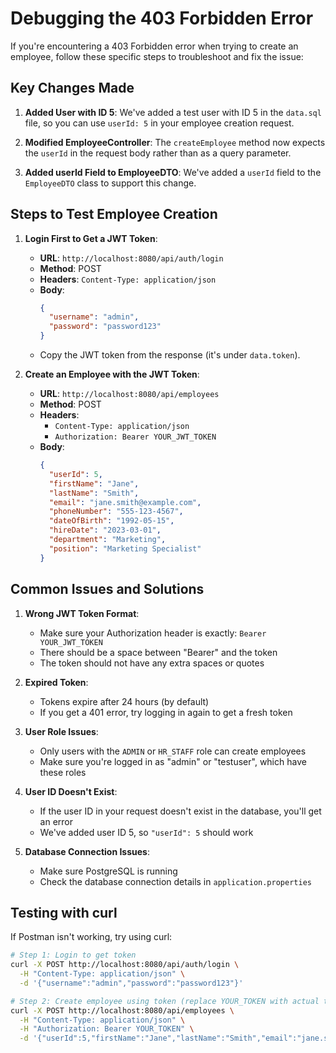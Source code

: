 # Debugging the 403 Forbidden Error

If you're encountering a 403 Forbidden error when trying to create an employee, follow these specific steps to troubleshoot and fix the issue:

## Key Changes Made

1. **Added User with ID 5**: We've added a test user with ID 5 in the `data.sql` file, so you can use `userId: 5` in your employee creation request.

2. **Modified EmployeeController**: The `createEmployee` method now expects the `userId` in the request body rather than as a query parameter.

3. **Added userId Field to EmployeeDTO**: We've added a `userId` field to the `EmployeeDTO` class to support this change.

## Steps to Test Employee Creation

1. **Login First to Get a JWT Token**:
   - **URL**: `http://localhost:8080/api/auth/login`
   - **Method**: POST
   - **Headers**: `Content-Type: application/json`
   - **Body**:
     ```json
     {
       "username": "admin",
       "password": "password123"
     }
     ```
   - Copy the JWT token from the response (it's under `data.token`).

2. **Create an Employee with the JWT Token**:
   - **URL**: `http://localhost:8080/api/employees`
   - **Method**: POST
   - **Headers**: 
     - `Content-Type: application/json`
     - `Authorization: Bearer YOUR_JWT_TOKEN`
   - **Body**:
     ```json
     {
       "userId": 5,
       "firstName": "Jane",
       "lastName": "Smith",
       "email": "jane.smith@example.com",
       "phoneNumber": "555-123-4567",
       "dateOfBirth": "1992-05-15",
       "hireDate": "2023-03-01",
       "department": "Marketing",
       "position": "Marketing Specialist"
     }
     ```

## Common Issues and Solutions

1. **Wrong JWT Token Format**:
   - Make sure your Authorization header is exactly: `Bearer YOUR_JWT_TOKEN`
   - There should be a space between "Bearer" and the token
   - The token should not have any extra spaces or quotes

2. **Expired Token**:
   - Tokens expire after 24 hours (by default)
   - If you get a 401 error, try logging in again to get a fresh token

3. **User Role Issues**:
   - Only users with the `ADMIN` or `HR_STAFF` role can create employees
   - Make sure you're logged in as "admin" or "testuser", which have these roles

4. **User ID Doesn't Exist**:
   - If the user ID in your request doesn't exist in the database, you'll get an error
   - We've added user ID 5, so `"userId": 5` should work

5. **Database Connection Issues**:
   - Make sure PostgreSQL is running
   - Check the database connection details in `application.properties`

## Testing with curl

If Postman isn't working, try using curl:

```bash
# Step 1: Login to get token
curl -X POST http://localhost:8080/api/auth/login \
  -H "Content-Type: application/json" \
  -d '{"username":"admin","password":"password123"}'

# Step 2: Create employee using token (replace YOUR_TOKEN with actual token)
curl -X POST http://localhost:8080/api/employees \
  -H "Content-Type: application/json" \
  -H "Authorization: Bearer YOUR_TOKEN" \
  -d '{"userId":5,"firstName":"Jane","lastName":"Smith","email":"jane.smith@example.com","phoneNumber":"555-123-4567","dateOfBirth":"1992-05-15","hireDate":"2023-03-01","department":"Marketing","position":"Marketing Specialist"}'
``` 